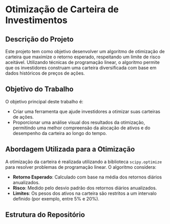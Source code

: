 # Otimização de Carteira de Investimentos

## Descrição do Projeto
Este projeto tem como objetivo desenvolver um algoritmo de otimização de carteira que maximize o retorno esperado, respeitando um limite de risco aceitável. Utilizando técnicas de programação linear, o algoritmo permite que os investidores construam uma carteira diversificada com base em dados históricos de preços de ações.

## Objetivo do Trabalho
O objetivo principal deste trabalho é:
- Criar uma ferramenta que ajude investidores a otimizar suas carteiras de ações.
- Proporcionar uma análise visual dos resultados da otimização, permitindo uma melhor compreensão da alocação de ativos e do desempenho da carteira ao longo do tempo.

## Abordagem Utilizada para a Otimização
A otimização da carteira é realizada utilizando a biblioteca `scipy.optimize` para resolver problemas de programação linear. O algoritmo considera:
- **Retorno Esperado**: Calculado com base na média dos retornos diários anualizados.
- **Risco**: Medido pelo desvio padrão dos retornos diários anualizados.
- **Limites**: Os pesos dos ativos na carteira são restritos a um intervalo definido (por exemplo, entre 5% e 20%).

## Estrutura do Repositório
